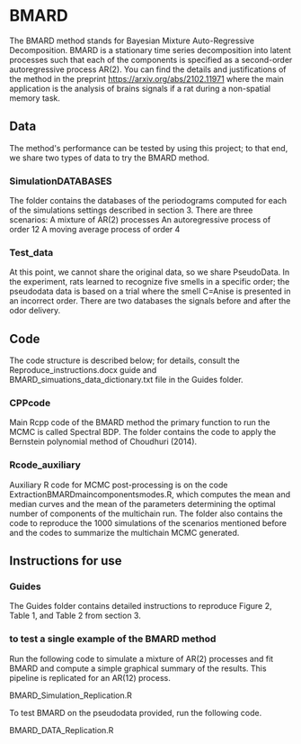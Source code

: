 # BMARD

The BMARD method stands for Bayesian Mixture Auto-Regressive Decomposition. BMARD is a stationary time series decomposition into latent processes such that each of the components is specified as a second-order autoregressive process AR(2). You can find the details and justifications of the method in the preprint https://arxiv.org/abs/2102.11971 where the main application is the analysis of brains signals if a rat during a non-spatial memory task. 

## Data

The method's performance can be tested by using this project; to that end, we share two types of data to try the BMARD method.

### SimulationDATABASES

The folder contains the databases of the periodograms computed for each of the simulations settings described in section 3. There are three scenarios:
A mixture of AR(2) processes
An autoregressive process of order 12
A moving average process of order 4

### Test_data 
At this point, we cannot share the original data, so we share PseudoData. In the experiment, rats learned to recognize five smells in a specific order; the pseudodata data is based on a trial where the smell C=Anise is presented in an incorrect order. There are two databases the signals before and after the odor delivery.

## Code
The code structure is described below; for details, consult the Reproduce_instructions.docx guide and BMARD_simuations_data_dictionary.txt file in the Guides folder.

### CPPcode
Main Rcpp code of the BMARD method the primary function to run the MCMC is called Spectral BDP. The folder contains the code to apply the Bernstein polynomial method of Choudhuri (2014). 

### Rcode_auxiliary
Auxiliary R code for MCMC post-processing is on the code ExtractionBMARDmaincomponentsmodes.R, which computes the mean and median curves and the mean of the parameters determining the optimal number of components of the multichain run. The folder also contains the code to reproduce the 1000 simulations of the scenarios mentioned before and the codes to summarize the multichain MCMC generated. 

## Instructions for use
### Guides

The Guides folder contains detailed instructions to reproduce Figure 2, Table 1, and Table 2 from section 3.

### to test a single example of the BMARD method

Run the following code to simulate a mixture of AR(2) processes and fit BMARD and compute a simple graphical summary of the results. This pipeline is replicated for an AR(12) process. 

BMARD_Simulation_Replication.R

To test BMARD on the pseudodata provided, run the following code.

BMARD_DATA_Replication.R
